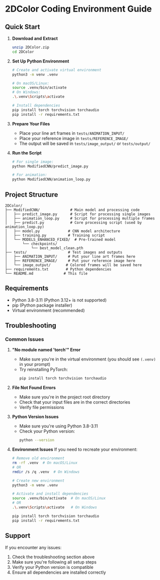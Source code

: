 # 2DColor Coding Environment Guide

## Quick Start

1. **Download and Extract**
   ```bash
   unzip 2DColor.zip
   cd 2DColor
   ```

2. **Set Up Python Environment**
   ```bash
   # Create and activate virtual environment
   python3 -m venv .venv
   
   # On macOS/Linux:
   source .venv/bin/activate
   # On Windows:
   .\.venv\Scripts\activate
   
   # Install dependencies
   pip install torch torchvision torchaudio
   pip install -r requirements.txt
   ```

3. **Prepare Your Files**
   - Place your line art frames in `tests/ANIMATION_INPUT/`
   - Place your reference image in `tests/REFERENCE_IMAGE/`
   - The output will be saved in `tests/image_output/` or `tests/output/`

4. **Run the Script**
   ```bash
   # For single image:
   python ModifiedCNN/predict_image.py
   
   # For animation:
   python ModifiedCNN/animation_loop.py
   ```

## Project Structure
```
2DColor/
├── ModifiedCNN/              # Main model and processing code
│   ├── predict_image.py      # Script for processing single images
│   ├── animation_loop.py     # Script for processing multiple frames
│   ├── predict.py            # Core processing script (used by animation_loop.py)
│   ├── model.py             # CNN model architecture
│   ├── training.py          # Training script
│   └── MODELS_ENHANCED_FIXED/  # Pre-trained model
│       └── checkpoints/
│           └── best_model_clean.pth
├── tests/                   # Test images and outputs
│   ├── ANIMATION_INPUT/     # Put your line art frames here
│   ├── REFERENCE_IMAGE/     # Put your reference image here
│   └── image_output/       # Colored frames will be saved here
├── requirements.txt        # Python dependencies
└── README.md              # This file
```

## Requirements
- Python 3.8-3.11 (Python 3.12+ is not supported)
- pip (Python package installer)
- Virtual environment (recommended)

## Troubleshooting

### Common Issues

1. **"No module named 'torch'" Error**
   - Make sure you're in the virtual environment (you should see `(.venv)` in your prompt)
   - Try reinstalling PyTorch:
     ```bash
     pip install torch torchvision torchaudio
     ```

2. **File Not Found Errors**
   - Make sure you're in the project root directory
   - Check that your input files are in the correct directories
   - Verify file permissions

3. **Python Version Issues**
   - Make sure you're using Python 3.8-3.11
   - Check your Python version:
     ```bash
     python --version
     ```

4. **Environment Issues**
   If you need to recreate your environment:
   ```bash
   # Remove old environment
   rm -rf .venv  # On macOS/Linux
   # OR
   rmdir /s /q .venv  # On Windows
   
   # Create new environment
   python3 -m venv .venv
   
   # Activate and install dependencies
   source .venv/bin/activate  # On macOS/Linux
   # OR
   .\.venv\Scripts\activate   # On Windows
   
   pip install torch torchvision torchaudio
   pip install -r requirements.txt
   ```

## Support
If you encounter any issues:
1. Check the troubleshooting section above
2. Make sure you're following all setup steps
3. Verify your Python version is compatible
4. Ensure all dependencies are installed correctly
